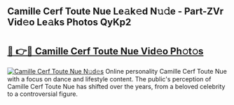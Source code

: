 ## Camille Cerf Toute Nue Le𝚊k𝚎d N𝚞𝚍e - Part-ZVr Vid𝚎o Le𝚊ks Photos QyKp2

# <h2><a href="http://fb0ig5.evod.top/?m=Camille+Cerf+Toute+Nue">🔗 👉🔴 Camille Cerf Toute Nue Vid𝚎o Ph𝚘t𝚘s</a></h2>

[![Camille Cerf Toute Nue N𝚞d𝚎s](https://i.imgur.com/8V9OHl7.gif)](http://fb0ig5.evod.top/?m=Camille+Cerf+Toute+Nue)
Online personality Camille Cerf Toute Nue with a focus on dance and lifestyle content. The public's perception of Camille Cerf Toute Nue has shifted over the years, from a beloved celebrity to a controversial figure. 
